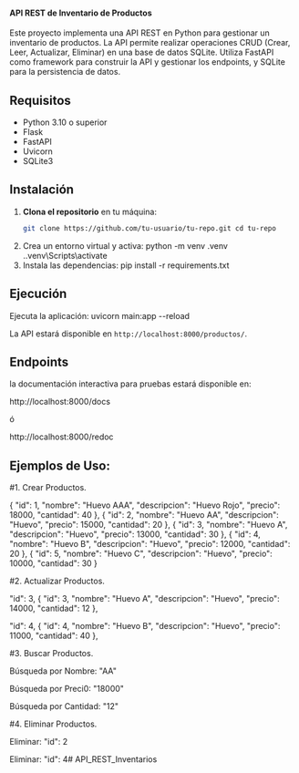 #### API REST de Inventario de Productos ####

Este proyecto implementa una API REST en Python para gestionar un inventario de productos. La API permite realizar operaciones CRUD (Crear, Leer, Actualizar, Eliminar) en una base de datos SQLite. Utiliza FastAPI como framework para construir la API y gestionar los endpoints, y SQLite para la persistencia de datos.


## Requisitos

- Python 3.10 o superior
- Flask
- FastAPI
- Uvicorn
- SQLite3

## Instalación
1. **Clona el repositorio** en tu máquina:
   	```bash
   	git clone https://github.com/tu-usuario/tu-repo.git cd tu-repo
2. Crea un entorno virtual y activa:
    	python -m venv .venv
	.\.venv\Scripts\activate
3. Instala las dependencias:
    	pip install -r requirements.txt

## Ejecución
Ejecuta la aplicación:
    	uvicorn main:app --reload

La API estará disponible en `http://localhost:8000/productos/`.

## Endpoints

la documentación interactiva para pruebas estará disponible en:

http://localhost:8000/docs

ó

http://localhost:8000/redoc

## Ejemplos de Uso:

#1. Crear Productos.

{
  "id": 1,
  "nombre": "Huevo AAA",
  "descripcion": "Huevo Rojo",
  "precio": 18000,
  "cantidad": 40
},
{
  "id": 2,
  "nombre": "Huevo AA",
  "descripcion": "Huevo",
  "precio": 15000,
  "cantidad": 20
},
{
  "id": 3,
  "nombre": "Huevo A",
  "descripcion": "Huevo",
  "precio": 13000,
  "cantidad": 30
},
{
  "id": 4,
  "nombre": "Huevo B",
  "descripcion": "Huevo",
  "precio": 12000,
  "cantidad": 20
},
{
  "id": 5,
  "nombre": "Huevo C",
  "descripcion": "Huevo",
  "precio": 10000,
  "cantidad": 30
}

#2. Actualizar Productos.


  "id": 3,
{
  "id": 3,
  "nombre": "Huevo A",
  "descripcion": "Huevo",
  "precio": 14000,
  "cantidad": 12
},

  "id": 4,
{
  "id": 4,
  "nombre": "Huevo B",
  "descripcion": "Huevo",
  "precio": 11000,
  "cantidad": 40
},

#3. Buscar Productos.

 Búsqueda por Nombre: "AA"

 Búsqueda por Preci0: "18000"

 Búsqueda por Cantidad: "12"

#4. Eliminar Productos.

 Eliminar: "id": 2

 Eliminar: "id": 4# API_REST_Inventarios
